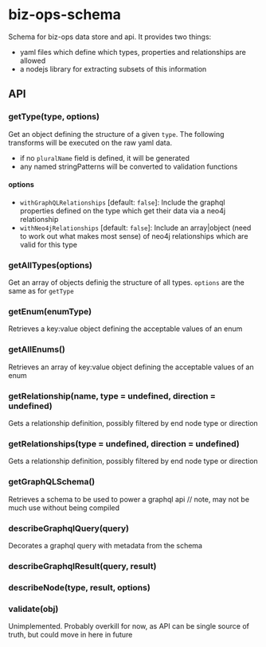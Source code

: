 # biz-ops-schema
Schema for biz-ops data store and api. It provides two things:
- yaml files which define which types, properties and relationships are allowed
- a nodejs library for extracting subsets of this information

## API

### getType(type, options)
Get an object defining the structure of a given `type`. The following transforms will be executed on the raw yaml data.
- if no `pluralName` field is defined, it will be generated
- any named stringPatterns will be converted to validation functions

#### options
- `withGraphQLRelationships` [default: `false`]: Include the graphql properties defined on the type which get their data via a neo4j relationship
- `withNeo4jRelationships` [default: `false`]: Include an array|object (need to work out what makes most sense) of neo4j relationships which are valid for this type

### getAllTypes(options)
Get an array of objects definig the structure of all types. `options` are the same as for `getType`

### getEnum(enumType)
Retrieves a key:value object defining the acceptable values of an enum

### getAllEnums()
Retrieves an array of key:value object defining the acceptable values of an enum

### getRelationship(name, type = undefined, direction = undefined)
Gets a relationship definition, possibly filtered by end node type or direction

### getRelationships(type = undefined, direction = undefined)
Gets a relationship definition, possibly filtered by end node type or direction


### getGraphQLSchema()
Retrieves a schema to be used to power a graphql api // note, may not be much use without being compiled

### describeGraphqlQuery(query)
Decorates a graphql query with metadata from the schema

### describeGraphqlResult(query, result)

### describeNode(type, result, options)
### validate(obj)
Unimplemented. Probably overkill for now, as API can be single source of truth, but could move in here in future

